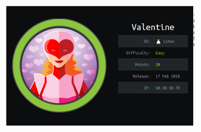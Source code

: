 <img align="left" width="500px" src="./valentine.PNG">

    - allenwest24: User owned, System owned

